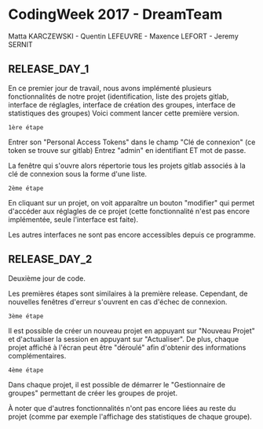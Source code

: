 # CodingWeek 2017 - DreamTeam
Matta KARCZEWSKI - Quentin LEFEUVRE - Maxence LEFORT - Jeremy SERNIT

##  RELEASE_DAY_1
En ce premier jour de travail, nous avons implémenté plusieurs fonctionnalités de notre projet (identification, liste des projets gitlab, interface de réglagles, interface de création des groupes, interface de statistiques des groupes)
Voici comment lancer cette première version.

    1ère étape
Entrer son "Personal Access Tokens" dans le champ "Clé de connexion" (ce token se trouve sur gitlab)
Entrez "admin" en identifiant ET mot de passe.

La fenêtre qui s'ouvre alors répertorie tous les projets gitlab associés à la clé de connexion sous la forme d'une liste.

    2ème étape
En cliquant sur un projet, on voit apparaître un bouton "modifier" qui permet d'accéder aux réglagles de ce projet (cette fonctionnalité n'est pas encore implémentée, seule l'interface est faite).

Les autres interfaces ne sont pas encore accessibles depuis ce programme.

##  RELEASE_DAY_2
Deuxième jour de code.

Les premières étapes sont similaires à la première release. Cependant, de nouvelles fenêtres d'erreur s'ouvrent en cas d'échec de connexion.

    3ème étape
Il est possible de créer un nouveau projet en appuyant sur "Nouveau Projet" et d'actualiser la session en appuyant sur "Actualiser".
De plus, chaque projet affiché à l'écran peut être "déroulé" afin d'obtenir des informations complémentaires.

    4ème étape
Dans chaque projet, il est possible de démarrer le "Gestionnaire de groupes" permettant de créer les groupes de projet.

À noter que d'autres fonctionnalités n'ont pas encore liées au reste du projet (comme par exemple l'affichage des statistiques de chaque groupe).
